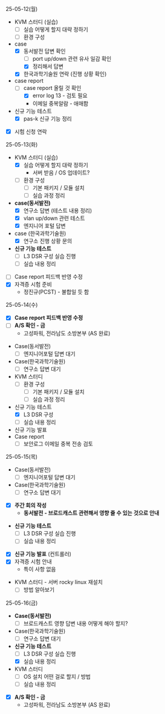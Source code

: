 25-05-12(월)
 - KVM 스터디 (실습)
	- [ ] 실습 어떻게 할지 대략 정하기
	- [ ] 환경 구성
- case
	- [x] 동서발전 답변 확인
		- [ ] port up/down 관련 유사 일감 확인
		- [x] 정리해서 답변
	- [x] 한국과학기술원 연락 (진행 상황 확인)
- case report
	- [ ] case report 올릴 것 확인
		- [x] error log 13 - 검토 필요
		- 이메일 중복알람 - 애매함
- 신규 기능 테스트
	- [x] pas-k 신규 기능 정리
- [x] 시험 신청 연락

25-05-13(화)
 - KVM 스터디 (실습)
	- [x] 실습 어떻게 할지 대략 정하기
		- 서버 받음 / OS 업데이트?
	- [ ] 환경 구성
		- [ ] 기본 패키지 / 모듈 설치
		- [ ] 실습 과정 정리
- **case(동서발전)**
	- [x] 연구소 답변 (테스트 내용 정리)
	- [x] vlan up/down 관련 테스트
	- [x] 엔지니어 포털 답변
- case (한국과학기술원)
	- [x] 연구소 진행 상황 문의
- **신규 기능 테스트**
	- [ ] L3 DSR 구성 실습 진행
	- [ ] 실습 내용 정리
- [ ] Case report 피드백 반영 수정
- [x] 자격증 시험 준비
	- 정진규(PCST) - 불합일 듯 함

25-05-14(수)
- [x] **Case report 피드백 반영 수정**
- [ ] **A/S 확인 - 금**
	- 고성파워, 전라남도 소방본부 (AS 완료)
- Case(동서발전)
	- [ ] 엔지니어포털 답변 대기
- Case(한국과학기술원)
	- [ ] 연구소 답변 대기
- KVM 스터디
	- [ ] 환경 구성
		- [ ] 기본 패키지 / 모듈 설치
		- [ ] 실습 과정 정리
- 신규 기능 테스트
	- [x] L3 DSR 구성
	- [ ] 실습 내용 정리
- 신규 기능 발표
- Case report
	- [ ] 보안로그 이메일 중복 전송 검토

25-05-15(목)
- Case(동서발전)
	- [ ] 엔지니어포털 답변 대기
- Case(한국과학기술원)
	- [ ] 연구소 답변 대기
- [x] **주간 회의 작성**
	- **동서발전 - 브로드캐스트 관련해서 영향 줄 수 있는 것으로 안내**
- **신규 기능 테스트**
	- [ ] L3 DSR 구성 실습 진행
	- [ ] 실습 내용 정리
- [x] **신규 기능 발표** (컨트롤러)
- [x] 자격증 시험 안내
	- 특이 사항 없음
-  KVM 스터디 - 서버 rocky linux 재설치
	- [ ] 방법 알아보기

25-05-16(금)
- **Case(동서발전)**
	- [ ] 브로드캐스트 영향 답변 내용 어떻게 해야 할지?
- Case(한국과학기술원)
	- [ ] 연구소 답변 대기
- **신규 기능 테스트**
	- [ ] L3 DSR 구성 실습 진행
	- [x] 실습 내용 정리
- KVM 스터디
	- [ ] OS 설치 어떤 걸로 할지 / 방법
	- [ ] 실습 내용 정리
- [x] **A/S 확인 - 금**
	- 고성파워, 전라남도 소방본부 (AS 완료)